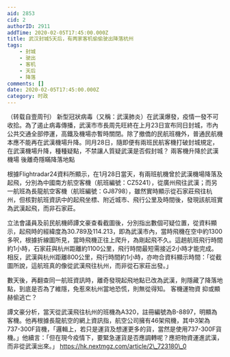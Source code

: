 ```yaml
---
aid: 2853
cid: 2
authorID: 2911
addTime: 2020-02-05T17:45:00.000Z
title: 武汉封城5天后，有两家客机偷偷驶出降落杭州
tags:
    - 封城
    - 驶出
    - 客机
    - 天后
    - 降落
comments: []
date: 2020-02-05T17:45:00.000Z
category: 时政
---
```


（转载自壹周刊） 新型冠狀病毒（又稱：武漢肺炎）在武漢爆發，疫情一發不可收拾。為了遏止病毒傳播，武漢市市長周先旺終在上月23日宣布同日封城，市內公共交通全部停運，高鐵及機場亦暫時關閉。除了撤僑的民航班機外，普通民航機本應不能再在武漢機場升降。同月28日，隨即便有兩班民航客機打破封城規定，在武漢機場升降，種種疑點，不禁讓人質疑武漢是否假封城？ 兩客機升降於武漢機場 後離奇隱瞞降落地點

根據Flightradar24資料所顯示，在1月28日當天，有兩班航機曾於武漢機場降落及起飛，分別為中國南方航空客機（航班編號：CZ5241），從廣州飛往武漢；而另一航班為長龍航空客機（航班編號：GJ8798），雖然實時顯示從石家莊飛往杭州，但核對航班資訊中的起飛坐標、附近城市、飛行公里及時間後，發現該航班實為武漢起飛，而非石家莊。

立法會議員及前民航機師譚文豪查看截圖後，分別指出數個可疑位置，從資料顯示，起飛時的經緯度為30.789及114.213，即為武漢市內，當時飛機在空中約1300多呎，根據折線圖所見，當時飛機正往上爬升，為剛起飛不久。這趟航班飛行時間約1小時，石家莊與杭州距離約1100公里，飛行時間最短需接近2小時才能完成。相反，武漢與杭州距離800公里，飛行時間約1小時，亦吻合資料顯示時間：「從截圖所說，這航班真的像從武漢飛往杭州，而非從石家莊出發。」

數天後，再翻查同一航班資訊時，離奇發現起飛地點已改為武漢，則隱藏了降落地點，到底是否為了維隱，免惹來杭州當地恐慌，則無從得知。 客機運物資 抑或顯赫偷逃亡？

譚文豪分析，當天從武漢飛往杭州的班機為A320，註冊編號為B-8897，明顯為客機。他再根據長龍航空的網上資訊指，航空公司擁有46架飛機，其中3架為737-300F貨機，「邏輯上，若只是運貨及想運更多的貨，當然是使用737-300F貨機。」他續言：「但在現今疫情下，要緊急運貨是否應調轉呢？應把物資運進武漢，而非從武漢出來。」 https://hk.nextmgz.com/article/2\_723180\_0
